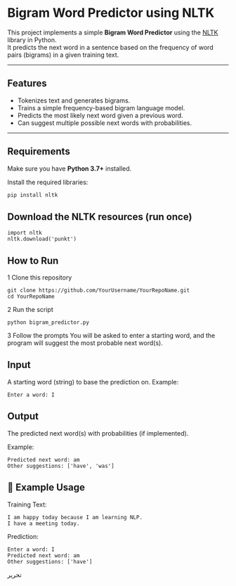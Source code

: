 # Bigram Word Predictor using NLTK

This project implements a simple **Bigram Word Predictor** using the [NLTK](https://www.nltk.org/) library in Python.  
It predicts the next word in a sentence based on the frequency of word pairs (bigrams) in a given training text.

---

## Features
- Tokenizes text and generates bigrams.
- Trains a simple frequency-based bigram language model.
- Predicts the most likely next word given a previous word.
- Can suggest multiple possible next words with probabilities.

---

##  Requirements

Make sure you have **Python 3.7+** installed.

Install the required libraries:
```bash
pip install nltk

```
## Download the NLTK resources (run once)
```
import nltk
nltk.download('punkt')
```
## How to Run

1 Clone this repository
```
git clone https://github.com/YourUsername/YourRepoName.git
cd YourRepoName
```
2 Run the script
```
python bigram_predictor.py
```
3 Follow the prompts
You will be asked to enter a starting word, and the program will suggest the most probable next word(s).

Input
---
A starting word (string) to base the prediction on.
Example:
```
Enter a word: I
```
 Output
 ---
The predicted next word(s) with probabilities (if implemented).

Example:
```
Predicted next word: am
Other suggestions: ['have', 'was']
```
📌 Example Usage
---
Training Text:
```
I am happy today because I am learning NLP.
I have a meeting today.
```
Prediction:
```
Enter a word: I
Predicted next word: am
Other suggestions: ['have']
```

تحرير




